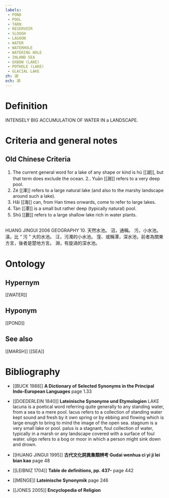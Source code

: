 ```yaml
---
labels: 
 - POND
 - POOL
 - TARN
 - RESERVOIR
 - SLOUGH
 - LAGOON
 - WATER
 - WATERHOLE
 - WATERING HOLE
 - INLAND SEA
 - OXBOW (LAKE)
 - POTHOLE (LAKE)
 - GLACIAL LAKE
zh: 湖
och: 湖
---
```


# Definition
INTENSELY BIG ACCUMULATION OF WATER IN a LANDSCAPE.
# Criteria and general notes
## Old Chinese Criteria
1. The current general word for a lake of any shape or kind is hú [[湖]], but that term does exclude the ocean.
2.. Yuān [[淵]] refers to a very deep pool.
3. Zé [[澤]] refers to a large natural lake (and also to the marshy landscape around such a lake).
4. Hǎi [[海]] can, from Han times onwards, come to refer to large lakes.
5. Tán [[潭]] is a small but rather deep (typically natural) pool.
8. Shǔ [[藪]] refers to a large shallow lake rich in water plants.
## 
HUANG JINGUI 2006
GEOGRAPHY 10. 天然水池。
沼，通稱。
污，小水池。
潢，比 “ 污 ” 大的水池。
汪，污濁的小水池。
窪、或稱潭，深水池，前者為關東方言，後者是楚地方言。
淵，有旋渦的深水池。
# Ontology

## Hypernym
[[WATER]]
## Hyponym
[[POND]]
## See also
[[MARSH]]
[[SEA]]
# Bibliography
- [[BUCK 1988]]
**A Dictionary of Selected Synonyms in the Principal Indo-European Languages** page 1.33

- [[DOEDERLEIN 1840]]
**Lateinische Synonyme und Etymologien** 
LAKE
lacuna is a poetical word referring quite generally to any standing water, from a sea to a mere pool.
lacus refers to a collection of standing water kept sound and fresh by it own spring or by ebbing and flowing which is large enugh to bring to mind the image of the open sea.
stagnum is a very small lake or pool.
palus is a stagnant, foul collection of water, typically in a marsh or any landscape covered with a surface of foul water.
uligo refers to a bog or moor in which a person might sink down and drown.
- [[HUANG JINGUI 1995]]
**古代文化詞異集類辨考 Gudai wenhua ci yi ji lei bian kao** page 48

- [[LEIBNIZ 1704]]
**Table de definitions, pp. 437-** page 442

- [[MENGE]]
**Lateinische Synonymik** page 246

- [[JONES 2005]]
**Encyclopedia of Religion** 

